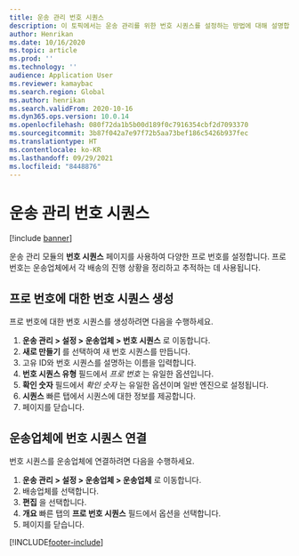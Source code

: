 ```yaml
---
title: 운송 관리 번호 시퀀스
description: 이 토픽에서는 운송 관리를 위한 번호 시퀀스를 설정하는 방법에 대해 설명합니다.
author: Henrikan
ms.date: 10/16/2020
ms.topic: article
ms.prod: ''
ms.technology: ''
audience: Application User
ms.reviewer: kamaybac
ms.search.region: Global
ms.author: henrikan
ms.search.validFrom: 2020-10-16
ms.dyn365.ops.version: 10.0.14
ms.openlocfilehash: 080f72da1b5b00d189f0c7916354cbf2d7093370
ms.sourcegitcommit: 3b87f042a7e97f72b5aa73bef186c5426b937fec
ms.translationtype: HT
ms.contentlocale: ko-KR
ms.lasthandoff: 09/29/2021
ms.locfileid: "8448876"
---
```

# <a name="transportation-management-number-sequence"></a>운송 관리 번호 시퀀스

[!include [banner](../includes/banner.md)]

운송 관리 모듈의 **번호 시퀀스** 페이지를 사용하여 다양한 프로 번호를 설정합니다. 프로 번호는 운송업체에서 각 배송의 진행 상황을 정리하고 추적하는 데 사용됩니다.

## <a name="create-a-number-sequence-for-a-pro-number"></a>프로 번호에 대한 번호 시퀀스 생성

프로 번호에 대한 번호 시퀀스를 생성하려면 다음을 수행하세요.

1. **운송 관리 \> 설정 \> 운송업체 \> 번호 시퀀스** 로 이동합니다.
1. **새로 만들기** 를 선택하여 새 번호 시퀀스를 만듭니다.
1. 고유 ID와 번호 시퀀스를 설명하는 이름을 입력합니다.
1. **번호 시퀀스 유형** 필드에서 *프로 번호* 는 유일한 옵션입니다.
1. **확인 숫자** 필드에서 *확인 숫자* 는 유일한 옵션이며 일반 엔진으로 설정됩니다.
1. **시퀀스** 빠른 탭에서 시퀀스에 대한 정보를 제공합니다.
1. 페이지를 닫습니다.

## <a name="link-a-number-sequence-to-a-shipping-carrier"></a>운송업체에 번호 시퀀스 연결

번호 시퀀스를 운송업체에 연결하려면 다음을 수행하세요.

1. **운송 관리 \> 설정 \> 운송업체 \> 운송업체** 로 이동합니다.
1. 배송업체를 선택합니다.
1. **편집** 을 선택합니다.
1. **개요** 빠른 탭의 **프로 번호 시퀀스** 필드에서 옵션을 선택합니다.
1. 페이지를 닫습니다.


[!INCLUDE[footer-include](../../includes/footer-banner.md)]